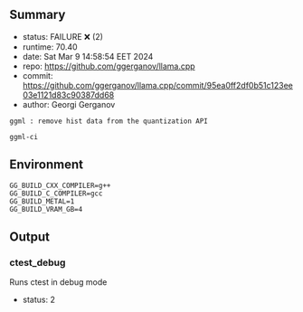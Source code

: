## Summary

- status:  FAILURE ❌ (2)
- runtime: 70.40
- date:    Sat Mar  9 14:58:54 EET 2024
- repo:    https://github.com/ggerganov/llama.cpp
- commit:  https://github.com/ggerganov/llama.cpp/commit/95ea0ff2df0b51c123ee03e1121d83c90387dd68
- author:  Georgi Gerganov
```
ggml : remove hist data from the quantization API

ggml-ci
```

## Environment

```
GG_BUILD_CXX_COMPILER=g++
GG_BUILD_C_COMPILER=gcc
GG_BUILD_METAL=1
GG_BUILD_VRAM_GB=4
```

## Output

### ctest_debug

Runs ctest in debug mode
- status: 2
```

```

